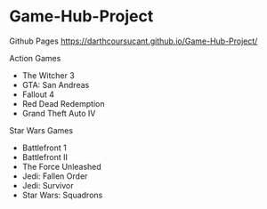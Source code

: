 # Game-Hub-Project

Github Pages
https://darthcoursucant.github.io/Game-Hub-Project/

Action Games
- The Witcher 3
- GTA: San Andreas
- Fallout 4
- Red Dead Redemption
- Grand Theft Auto IV

Star Wars Games
- Battlefront 1
- Battlefront II
- The Force Unleashed
- Jedi: Fallen Order
- Jedi: Survivor
- Star Wars: Squadrons